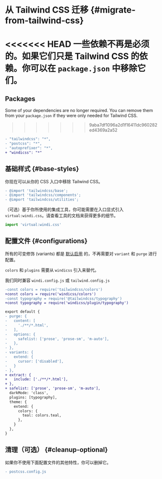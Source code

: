 [auto]: /features/value-auto-infer
[design]: /posts/story

# 从 Tailwind CSS 迁移 {#migrate-from-tailwind-css}

<<<<<<< HEAD
一些依赖不再是必须的。如果它们只是 Tailwind CSS 的依赖。你可以在 `package.json` 中移除它们。
=======
## Packages

Some of your dependencies are no longer required. You can remove them from your `package.json` if they were only needed for Tailwind CSS.
>>>>>>> 9aba7df1096a2d1f16411dc960282ed4369a2a52

```diff package.json
- "tailwindcss": "*",
- "postcss": "*",
- "autoprefixer": "*",
+ "windicss": "*"
```

## 基础样式 {#base-styles}

你现在可以从你的 CSS 入口中移除 Tailwind CSS。

```diff
- @import 'tailwindcss/base';
- @import 'tailwindcss/components';
- @import 'tailwindcss/utilities';
```

（可选）基于你所使用的集成工具，你可能需要在入口显式引入 `virtual:windi.css`。请查看工具的文档来获得更多的细节。

```js main.js
import 'virtual:windi.css'
```

## 配置文件 {#configurations}

所有的可变修饰 (variants) 都是 [默认启用][auto] 的，不再需要对 `variant` 和 `purge` 进行配置。

`colors` 和 `plugins` 需要从 `windicss` 引入来替代。

我们同时兼容 `windi.config.js` 或 `tailwind.config.js`

```diff windi.config.js
-const colors = require('tailwindcss/colors')
+const colors = require('windicss/colors')
-const typography = require('@tailwindcss/typography')
+const typography = require('windicss/plugin/typography')

export default {
- purge: {
-   content: [
-     './**/*.html',
-   ],
-   options: {
-     safelist: ['prose', 'prose-sm', 'm-auto'],
-   },
- },
- variants: {
-   extend: {
-     cursor: ['disabled'],
-   }
- },
+ extract: {
+   include: ['./**/*.html'],
+ },
+ safelist: ['prose', 'prose-sm', 'm-auto'],
  darkMode: 'class',
  plugins: [typography],
  theme: {
    extend: {
      colors: {
        teal: colors.teal,
      },
    }
  },
}
```

## 清理（可选） {#cleanup-optional}

如果你不使用下面配置文件的其他特性，你可以删掉它。

```diff
- postcss.config.js
```
